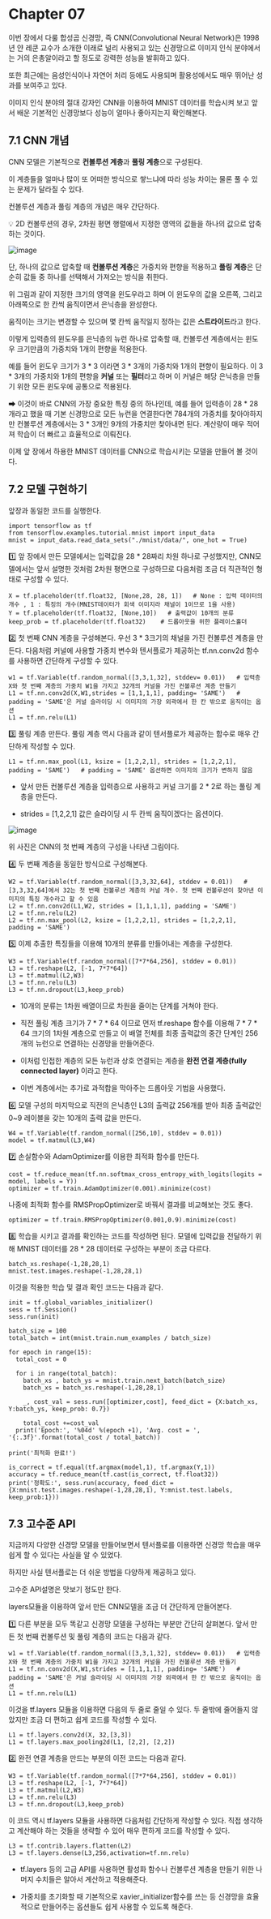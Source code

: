 # Chapter 07

이번 장에서 다룰 합성곱 신경망, 즉 CNN(Convolutional Neural Network)은 1998년 얀 레쿤 교수가 소개한 이래로 널리 사용되고 있는 신경망으로 이미지 인식 분야에서는 거의 은총알이라고 할 정도로 강력한 성능을 발휘하고 있다.

또한 최근에는 음성인식이나 자연어 처리 등에도 사용되며 활용성에서도 매우 뛰어난 성과를 보여주고 있다.

이미지 인식 분야의 절대 강자인 CNN을 이용하여 MNIST 데이터를 학습시켜 보고 앞서 배운 기본적인 신경망보다 성능이 얼마나 좋아지는지 확인해본다.

## 7.1 CNN 개념

CNN 모델은 기본적으로 **컨볼루션 계층**과 **풀링 계층**으로 구성된다.

이 계층들을 얼마나 많이 또 어떠한 방식으로 쌓느냐에 따라 성능 차이는 물론 풀 수 있는 문제가 달라질 수 있다.

컨볼루션 계층과 풀링 계층의 개념은 매우 간단하다. 

💡 2D 컨볼루션의 경우, 2차원 평면 행렬에서 지정한 영역의 값들을 하나의 값으로 압축하는 것이다. 

![image](https://user-images.githubusercontent.com/66320010/126479605-9ec426cd-473f-492e-bddc-4c9bb723faa0.png)

단, 하나의 값으로 압축할 때 **컨볼루션 계층**은 가중치와 편향을 적용하고 **풀링 계층**은 단순히 값들 중 하나를 선택해서 가져오는 방식을 취한다.

위 그림과 같이 지정한 크기의 영역을 윈도우라고 하며 이 윈도우의 값을 오른쪽, 그리고 아래쪽으로 한 칸씩 움직이면서 은닉층을 완성한다. 

움직이는 크기는 변경할 수 있으며  몇 칸씩 움직일지 정하는 값은 **스트라이드**라고 한다.

이렇게 입력층의 윈도우를 은닉층의 뉴런 하나로 압축할 때, 컨볼루션 계층에서는 윈도우 크기만큼의 가중치와 1개의 편향을 적용한다.

예를 들어 윈도우 크기가 3 * 3 이라면 3 * 3개의 가중치와 1개의 편향이 필요하다. 이 3 * 3개의 가중치와 1개의 편향을 **커널** 또는 **필터**라고 하며 이 커널은 해당 은닉층을 만들기 위한 모든 윈도우에 공통으로 적용된다.

➡ 이것이 바로 CNN의 가장 중요한 특징 중의 하나인데, 예를 들어 입력층이 28 * 28개라고 했을 때 기본 신경망으로 모든 뉴런을 연결한다면 784개의 가중치를 찾아야하지만 컨볼루션 계층에서는 3 * 3개인 9개의 가중치만 찾아내면 된다. 계산량이 매우 적어져 학습이 더 빠르고 효율적으로 이뤄진다.

이제 앞 장에서 하용한 MNIST 데이터를 CNN으로 학습시키는 모델을 만들어 볼 것이다.

## 7.2 모델 구현하기

앞장과 동일한 코드를 실행한다.

    import tensorflow as tf
    from tensorflow.examples.tutorial.mnist import input_data
    mnist = input_data.read_data_sets("./mnist/data/", one_hot = True)
    
1️⃣ 앞 장에서 만든 모델에서는 입력값을 28 * 28짜리 차원 하나로 구성했지만, CNN모델에서는 앞서 설명한 것처럼 2차원 평면으로 구성하므로 다음처럼 조금 더 직관적인 형태로 구성할 수 있다.

    X = tf.placeholder(tf.float32, [None,28, 28, 1])   # None : 입력 데이터의 개수 , 1 : 특징의 개수(MNIST데이터가 회색 이미지라 채널이 1이므로 1을 사용)
    Y = tf.placeholder(tf.float32, [None,10])   # 출력값이 10개의 분류
    keep_prob = tf.placeholder(tf.float32)    # 드롭아웃을 위한 플레이스홀더

2️⃣ 첫 번째 CNN 계층을 구성해본다. 우선 3 * 3크기의 채널을 가진 컨볼루션 계층을 만든다. 다음처럼 커널에 사용할 가중치 변수와 텐서플로가 제공하는 tf.nn.conv2d 함수를 사용하면 간단하게 구성할 수 있다.

    w1 = tf.Variable(tf.random_normal([3,3,1,32], stddev= 0.01))   # 입력층 X와 첫 번째 계층의 가중치 W1을 가지고 32개의 커널을 가진 컨볼루션 계층 만들기
    L1 = tf.nn.conv2d(X,W1,strides = [1,1,1,1], padding= 'SAME')   # padding = 'SAME'은 커널 슬라이딩 시 이미지의 가장 외곽에서 한 칸 밖으로 움직이는 옵션
    L1 = tf.nn.relu(L1)
    
3️⃣ 풀링 계층 만든다. 풀링 계층 역시 다음과 같이 텐서플로가 제공하는 함수로 매우 간단하게 작성할 수 있다.

    L1 = tf.nn.max_pool(L1, ksize = [1,2,2,1], strides = [1,2,2,1], padding = 'SAME')   # padding = 'SAME' 옵션하면 이미지의 크기가 변하지 않음
    
  - 앞서 만든 컨볼루션 계층을 입력층으로 사용하고 커널 크기를 2 * 2로 하는 풀링 계층을 만든다.
  
  - strides = [1,2,2,1] 값은 슬라이딩 시 두 칸씩 움직이겠다는 옵션이다.

![image](https://user-images.githubusercontent.com/66320010/126487822-70c87023-17ca-440f-bb28-f14ab45a0f95.png)

위 사진은 CNN의 첫 번째 계층의 구성을 나타낸 그림이다.

4️⃣ 두 번째 계층을 동일한 방식으로 구성해본다.

    W2 = tf.Variable(tf.random_normal([3,3,32,64], stddev = 0.01))   # [3,3,32,64]에서 32는 첫 번째 컨볼루션 계층의 커널 개수. 첫 번째 컨볼루션이 찾아낸 이미지의 특징 개수라고 할 수 있음
    L2 = tf.nn.conv2d(L1,W2, strides = [1,1,1,1], padding = 'SAME')
    L2 = tf.nn.relu(L2)
    L2 = tf.nn.max_pool(L2, ksize = [1,2,2,1], strides = [1,2,2,1], padding = 'SAME')

5️⃣ 이제 추출한 특징들을 이용해 10개의 분류를 만들어내는 계층을 구성한다.

    W3 = tf.Variable(tf.random_normal([7*7*64,256], stddev = 0.01))
    L3 = tf.reshape(L2, [-1, 7*7*64])
    L3 = tf.matmul(L2,W3)
    L3 = tf.nn.relu(L3)
    L3 = tf.nn.dropout(L3,keep_prob)
    
  - 10개의 분류는 1차원 배열이므로 차원을 줄이는 단계를 거쳐야 한다.
  
  - 직전 풀링 계층 크기가  7 * 7 * 64 이므로 먼저 tf.reshape 함수를 이용해 7 * 7 * 64 크기의 1차원 계층으로 만들고 이 배열 전체를 최종 출력값의 중간 단계인 256개의 뉴런으로 연결하는 신경망을 만들어준다.
  
  - 이처럼 인접한 계층의 모든 뉴런과 상호 연결되는 계층을 **완전 연결 계층(fully connected layer)** 이라고 한다.
  
  - 이번 계층에서는 추가로 과적합을 막아주는 드롭아웃 기법을 사용했다.

6️⃣ 모델 구성의 마지막으로 직전의 은닉층인 L3의 출력값 256개를 받아 최종 출력값인 0~9 레이블을 갖는 10개의 출력 값을 만든다.

    W4 = tf.Variable(tf.random_normal([256,10], stddev = 0.01))
    model = tf.matmul(L3,W4)
    
7️⃣ 손실함수와 AdamOptimizer를 이용한 최적화 함수를 만든다.

    cost = tf.reduce_mean(tf.nn.softmax_cross_entropy_with_logits(logits = model, labels = Y))
    optimizer = tf.train.AdamOptimizer(0.001).minimize(cost)
    
 나중에 최적화 함수를 RMSPropOptimizer로 바꿔서 결과를 비교해보는 것도 좋다.
 
    optimizer = tf.train.RMSPropOptimizer(0.001,0.9).minimize(cost)
    
8️⃣ 학습을 시키고 결과를 확인하는 코드를 작성하면 된다. 모델에 입력값을 전달하기 위해 MNIST 데이터를 28 * 28 데이터로 구성하는 부분이 조금 다르다.

    batch_xs.reshape(-1,28,28,1)
    mnist.test.images.reshape(-1,28,28,1)
    
이것을 적용한 학습 및 결과 확인 코드는 다음과 같다.

    init = tf.global_variables_initializer()
    sess = tf.Session()
    sess.run(init)
    
    batch_size = 100
    total_batch = int(mnist.train.num_examples / batch_size)
    
    for epoch in range(15):
      total_cost = 0
      
      for i in range(total_batch):
        batch_xs , batch_ys = mnist.train.next_batch(batch_size)
        batch_xs = batch_xs.reshape(-1,28,28,1)
        
        _, cost_val = sess.run([optimizer,cost], feed_dict = {X:batch_xs, Y:batch_ys, keep_prob: 0.7})
        
        total_cost +=cost_val
      print('Epoch:', '%04d' %(epoch +1), 'Avg. cost = ', '{:.3f}'.format(total_cost / total_batch))
      
    print('최적화 완료!')
    
    is_correct = tf.equal(tf.argmax(model,1), tf.argmax(Y,1))
    accuracy = tf.reduce_mean(tf.cast(is_correct, tf.float32))
    print('정확도:', sess.run(accuracy, feed_dict = {X:mnist.test.images.reshape(-1,28,28,1), Y:mnist.test.labels, keep_prob:1}))

## 7.3 고수준 API 

지금까지 다양한 신경망 모델을 만들어보면서 텐서플로를 이용하면 신경망 학습을 매우 쉽게 할 수 있다는 사실을 알 수 있었다.

하지만 사실 텐서플로는 더 쉬운 방법을 다양하게 제공하고 있다. 

고수준 API설명은 맛보기 정도만 한다.

layers모듈을 이용하여 앞서 만든 CNN모델을 조금 더 간단하게 만들어본다.

1️⃣ 다른 부분을 모두 똑같고 신경망 모델을 구성하는 부분만 간단히 살펴본다. 앞서 만든 첫 번째 컨볼루션 및 풀링 계층의 코드는 다음과 같다.

    w1 = tf.Variable(tf.random_normal([3,3,1,32], stddev= 0.01))   # 입력층 X와 첫 번째 계층의 가중치 W1을 가지고 32개의 커널을 가진 컨볼루션 계층 만들기
    L1 = tf.nn.conv2d(X,W1,strides = [1,1,1,1], padding= 'SAME')   # padding = 'SAME'은 커널 슬라이딩 시 이미지의 가장 외곽에서 한 칸 밖으로 움직이는 옵션
    L1 = tf.nn.relu(L1)      
    
이것을 tf.layers 모듈을 이용하면 다음의 두 줄로 줄일 수 있다. 두 줄밖에 줄어들지 않았지만 조금 더 편하고 쉽게 코드를 작성할 수 있다.

    L1 = tf.layers.conv2d(X, 32,[3,3])
    L1 = tf.layers.max_pooling2d(L1, [2,2], [2,2])
    
2️⃣ 완전 연결 계층을 만드는 부분의 이전 코드는 다음과 같다.

    W3 = tf.Variable(tf.random_normal([7*7*64,256], stddev = 0.01))
    L3 = tf.reshape(L2, [-1, 7*7*64])
    L3 = tf.matmul(L2,W3)
    L3 = tf.nn.relu(L3)
    L3 = tf.nn.dropout(L3,keep_prob)

이 코드 역시 tf.layers 모듈을 사용하면 다음처럼 간단하게 작성할 수 있다. 직접 생각하고 계산해야 하는 것들을 생략할 수 있어 매우 편하게 코드를 작성할 수 있다.

    L3 = tf.contrib.layers.flatten(L2)
    L3 = tf.layers.dense(L3,256,activation=tf.nn.relu)
    
  - tf.layers 등의 고급 API를 사용하면 활성화 함수나 컨볼루션 계층을 만들기 위한 나머지 수치들은 알아서 계산하고 적용해준다.
  
  - 가중치를 초기화할 때 기본적으로 xavier_initializer함수를 쓰는 등 신경망을 효율적으로 만들어주는 옵션들도 쉽게 사용할 수 있도록 해준다.








